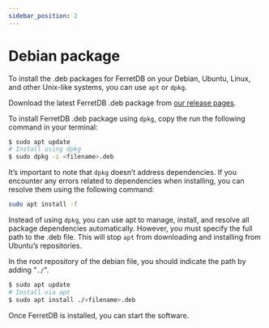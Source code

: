 ```yaml
---
sidebar_position: 2
---
```


# Debian package

To install the .deb packages for FerretDB on your Debian, Ubuntu, Linux, and other Unix-like systems, you can use `apt` or `dpkg`. 

Download the latest FerretDB .deb package from [our release pages](https://github.com/FerretDB/FerretDB/releases).

To install FerretDB .deb package using `dpkg`, copy the run the following command in your terminal:

```sh
$ sudo apt update
# Install using dpkg
$ sudo dpkg -i <filename>.deb
```

It’s important to note that `dpkg` doesn’t address dependencies. If you encounter any errors related to dependencies when installing, you can resolve them using the following command:

```sh
sudo apt install -f
```

Instead of using `dpkg`, you can use apt to manage, install, and resolve all package dependencies automatically.
However, you must specify the full path to the .deb file.
This will stop `apt` from downloading and installing from Ubuntu’s repositories.

In the root repository of the debian file, you should indicate the path by adding "`./`".

```sh
$ sudo apt update
# Install via apt
$ sudo apt install ./<filename>.deb
```
Once FerretDB is installed, you can start the software.